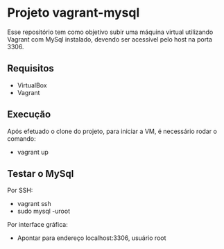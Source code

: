 # Projeto vagrant-mysql
Esse repositório tem como objetivo subir uma máquina virtual utilizando Vagrant com MySql instalado, devendo ser acessível pelo host na porta 3306.

## Requisitos
* VirtualBox
* Vagrant

## Execução
Após efetuado o clone do projeto, para iniciar a VM, é necessário rodar o comando:
* vagrant up

## Testar o MySql
Por SSH:
* vagrant ssh
* sudo mysql -uroot

Por interface gráfica:
* Apontar para endereço localhost:3306, usuário root

